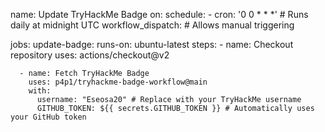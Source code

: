 name: Update TryHackMe Badge
on:
  schedule:
    - cron: '0 0 * * *' # Runs daily at midnight UTC
  workflow_dispatch: # Allows manual triggering

jobs:
  update-badge:
    runs-on: ubuntu-latest
    steps:
      - name: Checkout repository
        uses: actions/checkout@v2

      - name: Fetch TryHackMe Badge
        uses: p4p1/tryhackme-badge-workflow@main
        with:
          username: "Eseosa20" # Replace with your TryHackMe username
          GITHUB_TOKEN: ${{ secrets.GITHUB_TOKEN }} # Automatically uses your GitHub token
